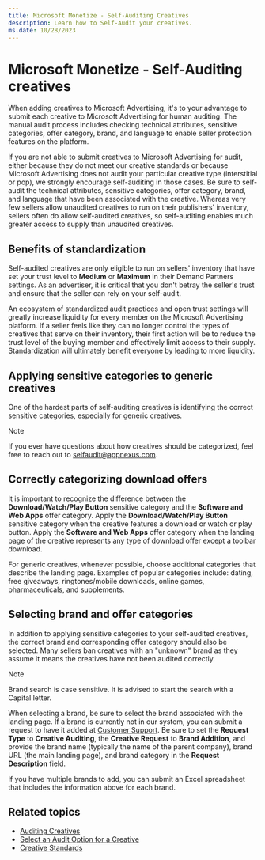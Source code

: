 ```yaml
---
title: Microsoft Monetize - Self-Auditing Creatives
description: Learn how to Self-Audit your creatives.
ms.date: 10/28/2023
---
```



# Microsoft Monetize - Self-Auditing creatives

When adding creatives to Microsoft Advertising, it's to your
advantage to submit each creative to Microsoft Advertising for
human auditing. The manual audit process includes checking technical
attributes, sensitive categories, offer category, brand, and language to
enable seller protection features on the platform.

If you are not able to submit creatives to Microsoft Advertising
for audit, either because they do not meet our creative standards or
because Microsoft Advertising does not audit your particular
creative type (interstitial or pop), we strongly encourage self-auditing
in those cases. Be sure to self-audit the technical attributes,
sensitive categories, offer category, brand, and language that have been
associated with the creative. Whereas very few sellers allow unaudited
creatives to run on their publishers' inventory, sellers often do allow
self-audited creatives, so self-auditing enables much greater access to
supply than unaudited creatives.

## Benefits of standardization

Self-audited creatives are only eligible to run on sellers' inventory
that have set your trust level to
**Medium** or
**Maximum** in their Demand Partners
settings. As an advertiser, it is critical that you don't betray the
seller's trust and ensure that the seller can rely on your self-audit.

An ecosystem of standardized audit practices and open trust settings
will greatly increase liquidity for every member on the
Microsoft Advertising platform. If a seller feels like they can
no longer control the types of creatives that serve on their inventory,
their first action will be to reduce the trust level of the buying
member and effectively limit access to their supply. Standardization
will ultimately benefit everyone by leading to more liquidity.

## Applying sensitive categories to generic creatives

One of the hardest parts of self-auditing creatives is identifying the
correct sensitive categories, especially for generic creatives.

> [!NOTE]
> If you ever have questions about how creatives should be categorized, feel free to reach out to selfaudit@appnexus.com.

## Correctly categorizing download offers

It is important to recognize the difference between the
**Download/Watch/Play Button** sensitive category and the **Software and
Web Apps** offer category. Apply the
**Download/Watch/Play Button** sensitive
category when the creative features a download or watch or play button.
Apply the **Software and Web Apps** offer
category when the landing page of the creative represents any type of
download offer except a toolbar download.

For generic creatives, whenever possible, choose additional categories
that describe the landing page. Examples of popular categories include:
dating, free giveaways, ringtones/mobile downloads, online games,
pharmaceuticals, and supplements.

## Selecting brand and offer categories

In addition to applying sensitive categories to your self-audited
creatives, the correct brand and corresponding offer category should
also be selected. Many sellers ban creatives with an "unknown" brand as
they assume it means the creatives have not been audited correctly.

> [!NOTE]
> Brand search is case sensitive. It is advised to start the search with a Capital letter.

When selecting a brand, be sure to select the brand associated with the
landing page. If a brand is currently not in our system, you can submit
a request to have it added at [Customer Support](https://help.xandr.com/s/login/). Be sure to set the **Request Type** to **Creative Auditing**, the
**Creative Request** to **Brand Addition**, and provide the brand
name (typically the name of the parent company), brand URL (the main
landing page), and brand category in the
**Request Description** field.

If you have multiple brands to add, you can submit an Excel spreadsheet
that includes the information above for each brand.

## Related topics

- [Auditing Creatives](auditing-creatives.md)
- [Select an Audit Option for a Creative](select-an-audit-option-for-a-creative.md)
- [Creative Standards](creative-standards.md)
